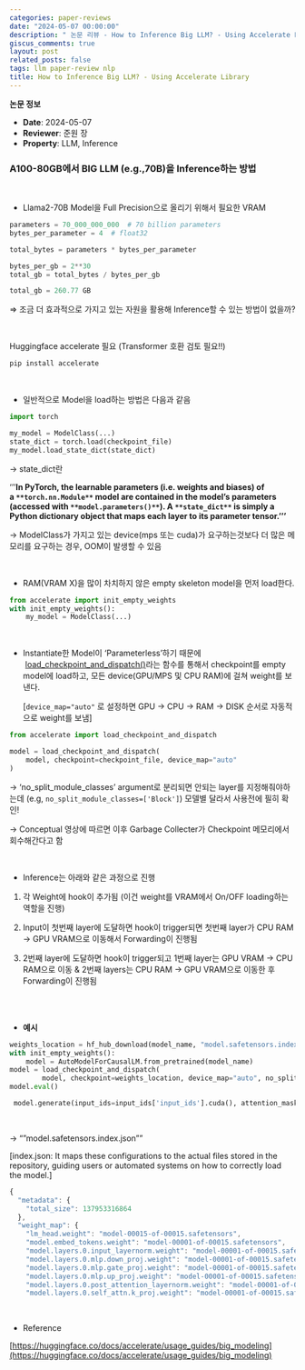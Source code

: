 ```yaml
---
categories: paper-reviews
date: "2024-05-07 00:00:00"
description: " 논문 리뷰 - How to Inference Big LLM? - Using Accelerate Library"
giscus_comments: true
layout: post
related_posts: false
tags: llm paper-review nlp
title: How to Inference Big LLM? - Using Accelerate Library
---
```


**논문 정보**

- **Date**: 2024-05-07
- **Reviewer**: 준원 장
- **Property**: LLM, Inference

### A100-80GB에서 BIG LLM (e.g.,70B)을 Inference하는 방법

<br/>

- Llama2-70B Model을 Full Precision으로 올리기 위해서 필요한 VRAM

```python
parameters = 70_000_000_000  # 70 billion parameters
bytes_per_parameter = 4  # float32

total_bytes = parameters * bytes_per_parameter

bytes_per_gb = 2**30
total_gb = total_bytes / bytes_per_gb

total_gb = 260.77 GB

```

⇒ 조금 더 효과적으로 가지고 있는 자원을 활용해 Inference할 수 있는 방법이 없을까?

<br/>

Huggingface accelerate 필요 (Transformer 호환 검토 필요!!)

```python
pip install accelerate

```

<br/>

- 일반적으로 Model을 load하는 방법은 다음과 같음

```python
import torch

my_model = ModelClass(...)
state_dict = torch.load(checkpoint_file)
my_model.load_state_dict(state_dict)

```

→ state_dict란

‘’’**In PyTorch, the learnable parameters (i.e. weights and biases) of a **`**torch.nn.Module**`** model are contained in the model’s parameters (accessed with **`**model.parameters()**`**). A **`**state_dict**`** is simply a Python dictionary object that maps each layer to its parameter tensor.’’’**

→ ModelClass가 가지고 있는 device(mps 또는 cuda)가 요구하는것보다 더 많은 메모리를 요구하는 경우, OOM이 발생할 수 있음

<br/>

- RAM(VRAM X)을 많이 차치하지 않은 empty skeleton model을 먼저 load한다.

```python
from accelerate import init_empty_weights
with init_empty_weights():
    my_model = ModelClass(...)

```

<br/>

- Instantiate한 Model이 ‘Parameterless’하기 때문에  [load_checkpoint_and_dispatch()](https://huggingface.co/docs/accelerate/v0.29.2/en/package_reference/big_modeling#accelerate.load_checkpoint_and_dispatch)라는 함수를 통해서 checkpoint를 empty model에 load하고, 모든 device(GPU/MPS 및 CPU RAM)에 걸쳐 weight를 보낸다.

  [`device_map="auto"` 로 설정하면 GPU → CPU → RAM → DISK 순서로 자동적으로 weight를 보냄]

```python
from accelerate import load_checkpoint_and_dispatch

model = load_checkpoint_and_dispatch(
    model, checkpoint=checkpoint_file, device_map="auto"
)

```

→ ‘no_split_module_classes’ argument로 분리되면 안되는 layer를 지정해줘야하는데 (e.g, `no_split_module_classes=['Block']`) 모델별 달라서 사용전에 필히 확인!

→ Conceptual 영상에 따르면 이후 Garbage Collecter가 Checkpoint 메모리에서 회수해간다고 함

<br/>

- Inference는 아래와 같은 과정으로 진행

1. 각 Weight에 hook이 추가됨 (이건 weight를 VRAM에서 On/OFF loading하는 역할을 진행)

1. Input이 첫번째 layer에 도달하면 hook이 trigger되면 첫번째 layer가 CPU RAM → GPU VRAM으로 이동해서 Forwarding이 진행됨

1. 2번째 layer에 도달하면 hook이 trigger되고 1번째 layer는 GPU VRAM → CPU RAM으로 이동 & 2번째 layers는 CPU RAM → GPU VRAM으로 이동한 후 Forwarding이 진행됨

<br/>

<br/>

- **예시**

```python
weights_location = hf_hub_download(model_name, "model.safetensors.index.json")
with init_empty_weights():
    model = AutoModelForCausalLM.from_pretrained(model_name)
model = load_checkpoint_and_dispatch(
        model, checkpoint=weights_location, device_map="auto", no_split_module_classes=["LlamaDecoderLayer"], dtype=torch.float16)
model.eval()

 model.generate(input_ids=input_ids['input_ids'].cuda(), attention_mask=input_ids['attention_mask'].cuda())

```

<br/>

→ “”model.safetensors.index.json””

[index.json: It maps these configurations to the actual files stored in the repository, guiding users or automated systems on how to correctly load the model.]

```javascript
{
  "metadata": {
    "total_size": 137953316864
  },
  "weight_map": {
    "lm_head.weight": "model-00015-of-00015.safetensors",
    "model.embed_tokens.weight": "model-00001-of-00015.safetensors",
    "model.layers.0.input_layernorm.weight": "model-00001-of-00015.safetensors",
    "model.layers.0.mlp.down_proj.weight": "model-00001-of-00015.safetensors",
    "model.layers.0.mlp.gate_proj.weight": "model-00001-of-00015.safetensors",
    "model.layers.0.mlp.up_proj.weight": "model-00001-of-00015.safetensors",
    "model.layers.0.post_attention_layernorm.weight": "model-00001-of-00015.safetensors",
    "model.layers.0.self_attn.k_proj.weight": "model-00001-of-00015.safetensors",

```

<br/>

- Reference

[https://huggingface.co/docs/accelerate/usage_guides/big_modeling](https://huggingface.co/docs/accelerate/usage_guides/big_modeling)

<br/>
